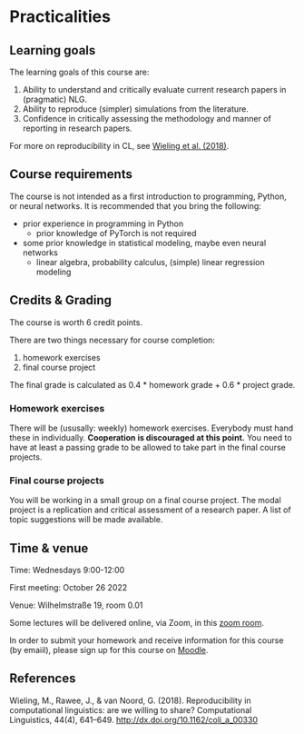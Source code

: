 
# Practicalities


## Learning goals

The learning goals of this course are:

1.  Ability to understand and critically evaluate current research papers in (pragmatic) NLG.
2.  Ability to reproduce (simpler) simulations from the literature.
3.  Confidence in critically assessing the methodology and manner of reporting in research papers.

For more on reproducibility in CL, see [Wieling et al. (2018)](http://dx.doi.org/10.1162/coli_a_00330).


## Course requirements

The course is not intended as a first introduction to programming, Python, or neural networks.
It is recommended that you bring the following:

-   prior experience in programming in Python
    -   prior knowledge of PyTorch is not required
-   some prior knowledge in statistical modeling, maybe even neural networks
    -   linear algebra, probability calculus, (simple) linear regression modeling


## Credits & Grading

The course is worth 6 credit points.

There are two things necessary for course completion:

1.  homework exercises
2.  final course project

The final grade is calculated as 0.4 \* homework grade + 0.6 \* project grade.


### Homework exercises

There will be (ususally: weekly) homework exercises.
Everybody must hand these in individually.
**Cooperation is discouraged at this point.**
You need to have at least a passing grade to be allowed to take part in the final course projects.


### Final course projects

You will be working in a small group on a final course project.
The modal project is a replication and critical assessment of a research paper.
A list of topic suggestions will be made available.


## Time & venue

Time: Wednesdays 9:00-12:00

First meeting: October 26 2022

Venue: Wilhelmstraße 19, room 0.01

Some lectures will be delivered online, via Zoom, in this [zoom room](https://zoom.us/my/michael.franke.tuebingen).

In order to submit your homework and receive information for this course (by emaiil), please sign up for this course on [Moodle](https://moodle.zdv.uni-tuebingen.de/course/view.php?id=2875).


## References

Wieling, M., Rawee, J., & van Noord, G. (2018). Reproducibility in computational linguistics: are we willing to share? Computational Linguistics, 44(4), 641–649. <http://dx.doi.org/10.1162/coli_a_00330>

